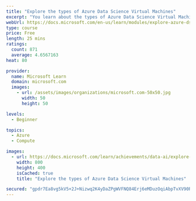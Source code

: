 ```yaml
---
title: "Explore the types of Azure Data Science Virtual Machines"
excerpt: "You learn about the types of Azure Data Science Virtual Machines (DSVM) and when to use each type.  You will learn about the Windows-based and Linux-based DSVMs which each support different needs."
webUrl: https://docs.microsoft.com/en-us/learn/modules/explore-azure-dsvm-types/
type: course
price: Free
length: 25 mins
ratings:
  count: 871
  average: 4.6567163
heat: 80

provider:
  name: Microsoft Learn
  domain: microsoft.com
  images:
    - url: /assets/images/organizations/microsoft.com-50x50.jpg
      width: 50
      height: 50

levels:
  - Beginner

topics:
  - Azure
  - Compute

images:
  - url: https://docs.microsoft.com/learn/achievements/data-ai/explore-azure-dsvm-types-badge-social.png
    width: 800
    height: 400
    isCached: true
    title: "Explore the types of Azure Data Science Virtual Machines"

secured: "gpdr7Ea8vg5kV5+2J+Nizwq2K4yDaZPgWVFNQ84Erj6eMDuzOqiAbpTvXV90RlFWc78mHh7KdpyU+IGR8CmBG1JFOTYS6dp7zGTDvbaIsRlDVnwEM0A/11Rqa4kTpZxohqFcqXcbl956HZoCZa2b5jyYTow8fdVhRPftmjK6u4QAbtdZgJ6Nm8NrBxGbhydAbBT3hTQFRIoWsSVR1r6WCP2kTmv6KAYuWLKrBW8Z8+6Xc9ztoRqkADJMfvfDh6N8p6HyL72fW2U25BosV98WhErzOdhUCJ1zp9CGHRVl/zD4tf8MZzRnuhGad4YsGkUaH1oyUAQZf0MMPtrWqRuKl8KULZ7jh0o4a16IVMh20jQey7eTtoyrYUEI6SlAdpHa;Agx4cecGWrNiUlfzrKAbRQ=="
---
```


